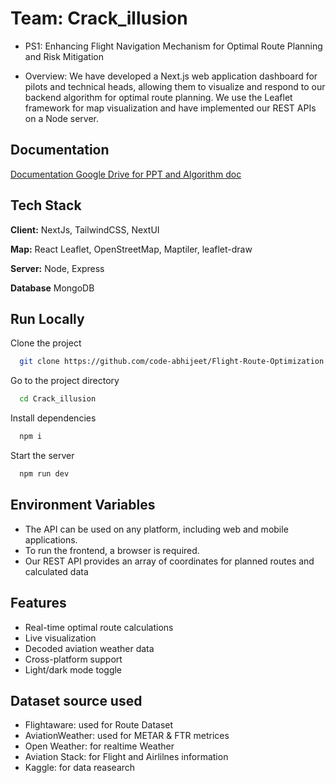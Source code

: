 
# Team: Crack_illusion
- PS1: Enhancing Flight Navigation Mechanism for Optimal Route Planning and Risk Mitigation

- Overview: We have developed a Next.js web application dashboard for pilots and technical heads, allowing them to visualize and respond to our backend algorithm for optimal route planning. We use the Leaflet framework for map visualization and have implemented our REST APIs on a Node server.

## Documentation

[Documentation Google Drive for PPT and Algorithm doc](https://drive.google.com/drive/folders/1YYiEG_gPXsqS6dFYO92XLRIDDMB4PGME?usp=drive_link)

## Tech Stack

**Client:** NextJs, TailwindCSS, NextUI

**Map:** React Leaflet, OpenStreetMap, Maptiler, leaflet-draw

**Server:** Node, Express

**Database** MongoDB


## Run Locally

Clone the project

```bash
  git clone https://github.com/code-abhijeet/Flight-Route-Optimization
```

Go to the project directory

```bash
  cd Crack_illusion
```

Install dependencies

```bash
  npm i
```

Start the server

```bash
  npm run dev
```


## Environment Variables

- The API can be used on any platform, including web and mobile applications.
- To run the frontend, a browser is required.
- Our REST API provides an array of coordinates for planned routes and calculated data




## Features

- Real-time optimal route calculations
- Live visualization
- Decoded aviation weather data
- Cross-platform support
- Light/dark mode toggle


## Dataset source used

- Flightaware: used for Route Dataset
- AviationWeather: used for METAR & FTR metrices 
- Open Weather: for realtime Weather
- Aviation Stack: for Flight and Airlilnes information
- Kaggle: for data reasearch



